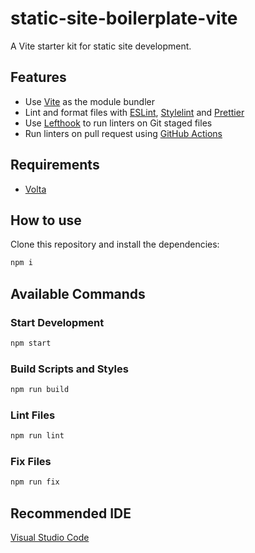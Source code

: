 # static-site-boilerplate-vite

A Vite starter kit for static site development.

## Features

- Use [Vite](https://ja.vitejs.dev/) as the module bundler
- Lint and format files with [ESLint](https://eslint.org/), [Stylelint](https://stylelint.io/) and [Prettier](https://prettier.io/)
- Use [Lefthook](https://github.com/evilmartians/lefthook) to run linters on Git staged files
- Run linters on pull request using [GitHub Actions](https://github.co.jp/features/actions)

## Requirements

- [Volta](https://volta.sh/)

## How to use

Clone this repository and install the dependencies:

```bash
npm i
```

## Available Commands

### Start Development

```bash
npm start
```

### Build Scripts and Styles

```bash
npm run build
```

### Lint Files

```bash
npm run lint
```

### Fix Files

```bash
npm run fix
```

## Recommended IDE

[Visual Studio Code](https://code.visualstudio.com/)

